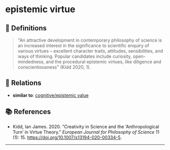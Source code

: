# epistemic virtue

## 📖 Definitions

> "An attractive development in contemporary philosophy of science is an increased interest in the significance to scientific enquiry of various virtues – excellent character traits, attitudes, sensibilities, and ways of thinking. Popular candidates include curiosity, open-mindedness, and the procedural epistemic virtues, like diligence and conscientiousness" (Kidd 2020, 1).

## 🔗 Relations

- **similar to**: [cognitive/epistemic value](./cognitive-epistemic-value.md)

## 📚 References

- Kidd, Ian James. 2020. “Creativity in Science and the ‘Anthropological Turn’ in Virtue Theory.” _European Journal for Philosophy of Science_ 11 (1): 15. https://doi.org/10.1007/s13194-020-00334-5.

---

<script src="https://giscus.app/client.js"
                data-repo="natesheehan/conceptcartography"
                data-repo-id="R_kgDOPB5QiQ"
                data-category="General"
                data-category-id="DIC_kwDOPB5Qic4CsAxd"
                data-mapping="pathname"
                data-strict="0"
                data-reactions-enabled="1"
                data-emit-metadata="0"
                data-input-position="bottom"
                data-theme="catppuccin_mocha"
                data-lang="en"
                crossorigin="anonymous"
                async>
        </script>
        
